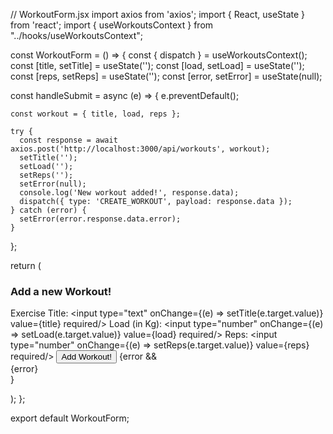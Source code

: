 // WorkoutForm.jsx
import axios from 'axios';
import { React, useState } from 'react';
import { useWorkoutsContext } from "../hooks/useWorkoutsContext";

const WorkoutForm = () => {
  const { dispatch } = useWorkoutsContext();
  const [title, setTitle] = useState('');
  const [load, setLoad] = useState('');
  const [reps, setReps] = useState('');
  const [error, setError] = useState(null);

  const handleSubmit = async (e) => {
    e.preventDefault();

    const workout = { title, load, reps };

    try {
      const response = await axios.post('http://localhost:3000/api/workouts', workout);
      setTitle('');
      setLoad('');
      setReps('');
      setError(null);
      console.log('New workout added!', response.data);
      dispatch({ type: 'CREATE_WORKOUT', payload: response.data });
    } catch (error) {
      setError(error.response.data.error);
    }
  };

  return (
    <form className="create" onSubmit={handleSubmit}>
      <h3>Add a new Workout!</h3>
      <label>Exercise Title:</label>
      <input type="text" onChange={(e) => setTitle(e.target.value)} value={title} required/>
      <label>Load (in Kg):</label>
      <input type="number" onChange={(e) => setLoad(e.target.value)} value={load} required/>
      <label>Reps:</label>
      <input type="number" onChange={(e) => setReps(e.target.value)} value={reps} required/>
      <button>Add Workout!</button>
      {error && <div className='error'>{error}</div>}
    </form>
  );
};

export default WorkoutForm;

